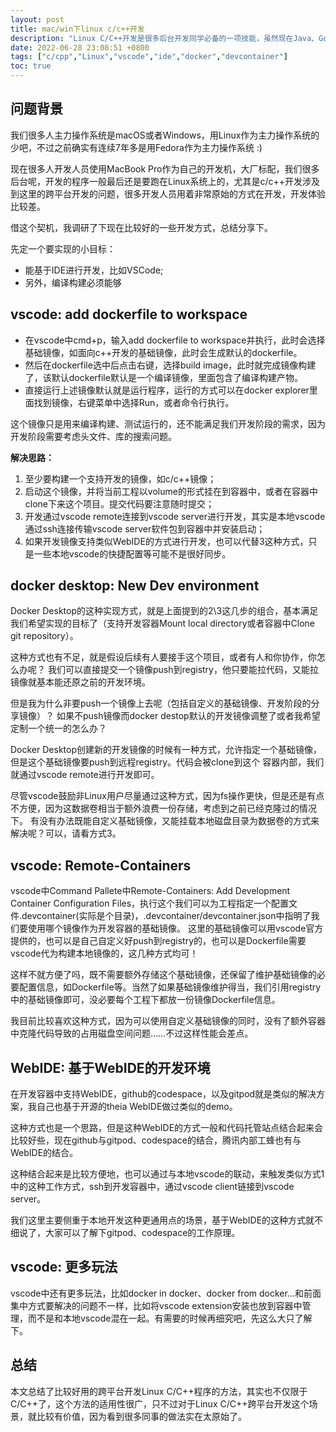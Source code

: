```yaml
---
layout: post
title: mac/win下linux c/c++开发
description: "Linux C/C++开发是很多后台开发同学必备的一项技能，虽然现在Java、Go等跨平台语言的崛起也吸引了很多开发者，在某些业务中得到了大量的实践，但是C/C++依然是被广泛使用的。据我观察，进行Linux C/C++开发时在工具支持上还是没有Java、Go等开发起来方便，比如这个跨平台开发Linux C/C++程序的问题，头文件、库等等地怎么配置着，编译测试怎么玩着，说真的，我看了有些同事的做法真的头大，特别原始。本文就这个问题进行一点调研、总结，也为日后可能的类似开发工作做一些准备。"
date: 2022-06-28 23:08:51 +0800
tags: ["c/cpp","Linux","vscode","ide","docker","devcontainer"]
toc: true
---
```


## 问题背景

我们很多人主力操作系统是macOS或者Windows，用Linux作为主力操作系统的少吧，不过之前确实有连续7年多是用Fedora作为主力操作系统 :)

现在很多人开发人员使用MacBook Pro作为自己的开发机，大厂标配，我们很多后台呢，开发的程序一般最后还是要跑在Linux系统上的，尤其是c/c++开发涉及到这里的跨平台开发的问题，很多开发人员用着非常原始的方式在开发，开发体验比较差。

借这个契机，我调研了下现在比较好的一些开发方式，总结分享下。

先定一个要实现的小目标：  

- 能基于IDE进行开发，比如VSCode;
- 另外，编译构建必须能够

## vscode: add dockerfile to workspace

- 在vscode中cmd+p，输入add dockerfile to workspace并执行，此时会选择基础镜像，如面向c++开发的基础镜像，此时会生成默认的dockerfile。
- 然后在dockerfile选中后点击右键，选择build image，此时就完成镜像构建了，该默认dockerfile默认是一个编译镜像，里面包含了编译构建产物。
- 直接运行上述镜像默认就是运行程序，运行的方式可以在docker explorer里面找到镜像，右键菜单中选择Run，或者命令行执行。

这个镜像只是用来编译构建、测试运行的，还不能满足我们开发阶段的需求，因为开发阶段需要考虑头文件、库的搜索问题。

**解决思路：**

1. 至少要构建一个支持开发的镜像，如c/c++镜像；
2. 启动这个镜像，并将当前工程以volume的形式挂在到容器中，或者在容器中clone下来这个项目。提交代码要注意随时提交；
3. 开发通过vscode remote连接到vscode server进行开发，其实是本地vscode通过ssh连接传输vscode server软件包到容器中并安装启动；
4. 如果开发镜像支持类似WebIDE的方式进行开发，也可以代替3这种方式，只是一些本地vscode的快捷配置等可能不是很好同步。

## docker desktop: New Dev environment

Docker Desktop的这种实现方式，就是上面提到的2\3这几步的组合，基本满足我们希望实现的目标了（支持开发容器Mount local directory或者容器中Clone git repository）。

这种方式也有不足，就是假设后续有人要接手这个项目，或者有人和你协作，你怎么办呢？
我们可以直接提交一个镜像push到registry，他只要能拉代码，又能拉镜像就基本能还原之前的开发环境。

但是我为什么非要push一个镜像上去呢（包括自定义的基础镜像、开发阶段的分享镜像）？
如果不push镜像而docker destop默认的开发镜像调整了或者我希望定制一个统一的怎么办？

Docker Desktop创建新的开发镜像的时候有一种方式，允许指定一个基础镜像，但是这个基础镜像要push到远程registry。代码会被clone到这个
容器内部，我们就通过vscode remote进行开发即可。

尽管vscode鼓励非Linux用户尽量通过这种方式，因为fs操作更快，但是还是有点不方便，因为这数据卷相当于额外浪费一份存储，考虑到之前已经克隆过的情况下。
有没有办法既能自定义基础镜像，又能挂载本地磁盘目录为数据卷的方式来解决呢？可以，请看方式3。

## vscode: Remote-Containers

vscode中Command Pallete中Remote-Containers: Add Development Container Configuration Files，执行这个我们可以为工程指定一个配置文件.devcontainer(实际是个目录)，.devcontainer/devcontainer.json中指明了我们要使用哪个镜像作为开发容器的基础镜像。
这里的基础镜像可以用vscode官方提供的，也可以是自己自定义好push到registry的，也可以是Dockerfile需要vscode代为构建本地镜像的，这几种方式均可！

这样不就方便了吗，既不需要额外存储这个基础镜像，还保留了维护基础镜像的必要配置信息，如Dockerfile等。当然了如果基础镜像维护得当，我们引用registry
中的基础镜像即可，没必要每个工程下都放一份镜像Dockerfile信息。

我目前比较喜欢这种方式，因为可以使用自定义基础镜像的同时，没有了额外容器中克隆代码导致的占用磁盘空间问题……不过这样性能会差点。

## WebIDE: 基于WebIDE的开发环境

在开发容器中支持WebIDE，github的codespace，以及gitpod就是类似的解决方案，我自己也基于开源的theia WebIDE做过类似的demo。

这种方式也是一个思路，但是这种WebIDE的方式一般和代码托管站点结合起来会比较好些，现在github与gitpod、codespace的结合，腾讯内部工蜂也有与WebIDE的结合。

这种结合起来是比较方便地，也可以通过与本地vscode的联动，来触发类似方式1中的这种工作方式，ssh到开发容器中，通过vscode client链接到vscode server。

我们这里主要侧重于本地开发这种更通用点的场景，基于WebIDE的这种方式就不细说了，大家可以了解下gitpod、codespace的工作原理。

## vscode: 更多玩法

vscode中还有更多玩法，比如docker in docker、docker from docker…和前面集中方式要解决的问题不一样，比如将vscode extension安装也放到容器中管理，而不是和本地vscode混在一起。有需要的时候再细究吧，先这么大只了解下。

## 总结

本文总结了比较好用的跨平台开发Linux C/C++程序的方法，其实也不仅限于C/C++了，这个方法的适用性很广，只不过对于Linux C/C++跨平台开发这个场景，就比较有价值，因为看到很多同事的做法实在太原始了。
